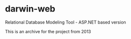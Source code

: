 # darwin-web
Relational Database Modeling Tool - ASP.NET based version

This is an archive for the project from 2013
